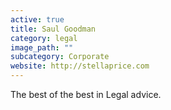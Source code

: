 ```yaml
---
active: true
title: Saul Goodman
category: legal
image_path: ""
subcategory: Corporate
website: http://stellaprice.com
---
```


The best of the best in Legal advice.
